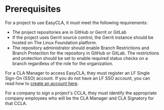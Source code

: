 # Prerequisites

For a project to use EasyCLA, it must meet the following requirements:

* The project repositories are in GitHub or Gerrit or GitLab
* If the project uses Gerrit source control, the Gerrit instance should be hosted on The Linux Foundation platform.
* The repository administrator should enable Branch Restrictions and Branch Protection for the repository in GitHub or GitLab. The restrictions and protection should be set to enable required status checks on a branch regardless of the role for the organization.

For a CLA Manager to access EasyCLA, they must register an LF Single Sign-On \(SSO\) account. If you do not have an LF SSO account, you can read how to [create an account here](https://docs.linuxfoundation.org/lfx/sso/create-an-account).

For a company to sign a project's CCLA, they must identify the appropriate company employees who will be the CLA Manager and CLA Signatory for that CCLA.

